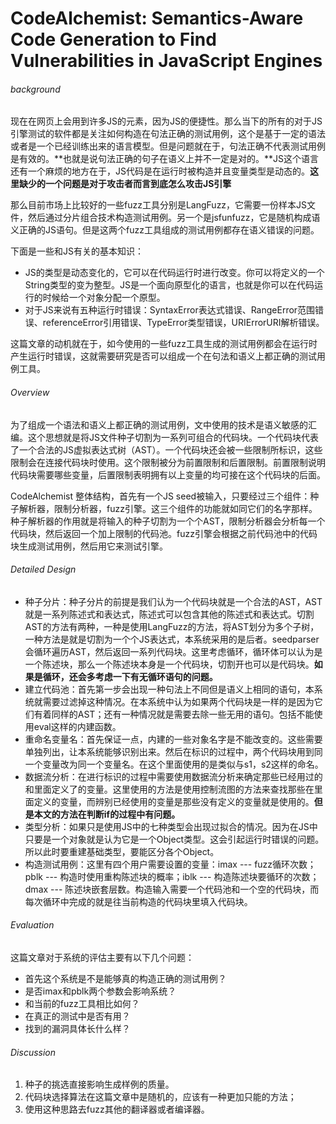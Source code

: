 # CodeAlchemist: Semantics-Aware Code Generation to Find Vulnerabilities in JavaScript Engines

###### background

现在在网页上会用到许多JS的元素，因为JS的便捷性。那么当下的所有的对于JS引擎测试的软件都是关注如何构造在句法正确的测试用例，这个是基于一定的语法或者是一个已经训练出来的语言模型。但是问题就在于，句法正确不代表测试用例是有效的。**也就是说句法正确的句子在语义上并不一定是对的。**JS这个语言还有一个麻烦的地方在于，JS代码是在运行时被构造并且变量类型是动态的。**这里缺少的一个问题是对于攻击者而言到底怎么攻击JS引擎**

那么目前市场上比较好的一些fuzz工具分别是LangFuzz，它需要一份样本JS文件，然后通过分片组合技术构造测试用例。另一个是jsfunfuzz，它是随机构成语义正确的JS语句。但是这两个fuzz工具组成的测试用例都存在语义错误的问题。

下面是一些和JS有关的基本知识：

* JS的类型是动态变化的，它可以在代码运行时进行改变。你可以将定义的一个String类型的变为整型。JS是一个面向原型化的语言，也就是你可以在代码运行的时候给一个对象分配一个原型。
* 对于JS来说有五种运行时错误：SyntaxError表达式错误、RangeError范围错误、referenceError引用错误、TypeError类型错误，URIErrorURI解析错误。

这篇文章的动机就在于，如今使用的一些fuzz工具生成的测试用例都会在运行时产生运行时错误，这就需要研究是否可以组成一个在句法和语义上都正确的测试用例工具。

###### Overview

为了组成一个语法和语义上都正确的测试用例，文中使用的技术是语义敏感的汇编。这个思想就是将JS文件种子切割为一系列可组合的代码块。一个代码块代表了一个合法的JS虚拟表达式树（AST）。一个代码块还会被一些限制所标识，这些限制会在连接代码块时使用。这个限制被分为前置限制和后置限制。前置限制说明代码块需要哪些变量，后置限制表明拥有以上变量的均可接在这个代码块的后面。

CodeAlchemist 整体结构，首先有一个JS seed被输入，只要经过三个组件：种子解析器，限制分析器，fuzz引擎。这三个组件的功能就如同它们的名字那样。种子解析器的作用就是将输入的种子切割为一个个AST，限制分析器会分析每一个代码块，然后返回一个加上限制的代码池。fuzz引擎会根据之前代码池中的代码块生成测试用例，然后用它来测试引擎。

###### Detailed Design

* 种子分片：种子分片的前提是我们认为一个代码块就是一个合法的AST，AST就是一系列陈述式和表达式，陈述式可以包含其他的陈述式和表达式。切割AST的方法有两种，一种是使用LangFuzz的方法，将AST划分为多个子树，一种方法是就是切割为一个个JS表达式，本系统采用的是后者。seedparser会循环遍历AST，然后返回一系列代码块。这里考虑循环，循环体可以认为是一个陈述块，那么一个陈述块本身是一个代码块，切割开也可以是代码块。**如果是循环，还会多考虑一下有无循环语句的问题。**
* 建立代码池：首先第一步会出现一种句法上不同但是语义上相同的语句，本系统就需要过滤掉这种情况。在本系统中认为如果两个代码块是一样的是因为它们有着同样的AST；还有一种情况就是需要去除一些无用的语句。包括不能使用eval这样的内建函数。
* 重命名变量名：首先保证一点，内建的一些对象名字是不能改变的。这些需要单独列出，让本系统能够识别出来。然后在标识的过程中，两个代码块用到同一个变量改为同一个变量名。在这个里面使用的是类似与s1，s2这样的命名。
* 数据流分析：在进行标识的过程中需要使用数据流分析来确定那些已经用过的和里面定义了的变量。这里使用的方法是使用控制流图的方法来查找那些在里面定义的变量，而辨别已经使用的变量是那些没有定义的变量就是使用的。**但是本文的方法在判断if的过程中有问题。**
* 类型分析：如果只是使用JS中的七种类型会出现过拟合的情况。因为在JS中只要是一个对象就是认为它是一个Object类型。这会引起运行时错误的问题。所以此时要重建基础类型，要能区分各个Object。
* 构造测试用例：这里有四个用户需要设置的变量：imax --- fuzz循环次数；pblk --- 构造时使用重构陈述块的概率；iblk --- 构造陈述块要循环的次数；dmax --- 陈述块嵌套层数。构造输入需要一个代码池和一个空的代码块，而每次循环中完成的就是往当前构造的代码块里填入代码块。

###### Evaluation

这篇文章对于系统的评估主要有以下几个问题：

* 首先这个系统是不是能够真的构造正确的测试用例？
* 是否imax和pblk两个参数会影响系统？
* 和当前的fuzz工具相比如何？
* 在真正的测试中是否有用？
* 找到的漏洞具体长什么样？

###### Discussion

1. 种子的挑选直接影响生成样例的质量。
2. 代码块选择算法在这篇文章中是随机的，应该有一种更加只能的方法；
3. 使用这种思路去fuzz其他的翻译器或者编译器。
